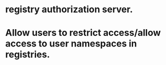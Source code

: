# registry authorization server. 
# Allow users to restrict access/allow access to user namespaces in registries. 
